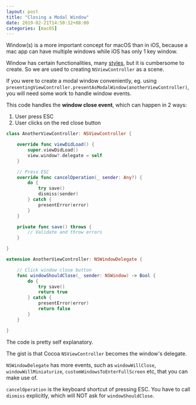 ```yaml
---
layout: post
title: "Closing a Modal Window"
date: 2019-02-21T14:50:12+08:00
categories: [macOS]
---
```


Window(s) is a more important concept for macOS than in iOS, because a mac app can have multiple windows while iOS has only 1 key window.

Window has certain functionalities, many [styles](https://github.com/lukakerr/NSWindowStyles), but it is cumbersome to create. So we are used to creating `NSViewController` as a scene.

If you were to create a modal window conveniently, eg. using `presentingViewController.presentAsModalWindow(anotherViewController)`, you will need some work to handle window events.

This code handles the **window close event**, which can happen in 2 ways:

1. User press ESC
2. User clicks on the red close button

```swift
class AnotherViewController: NSViewController {

    override func viewDidLoad() {
        super.viewDidLoad()
        view.window?.delegate = self
    }

    // Press ESC
    override func cancelOperation(_ sender: Any?) {
        do {
            try save()
            dismiss(sender)
        } catch {
            presentError(error)
        }
    }

    private func save() throws {
        // Validate and throw errors
    }

}

extension AnotherViewController: NSWindowDelegate {

    // Click window close button
    func windowShouldClose(_ sender: NSWindow) -> Bool {
        do {
            try save()
            return true
        } catch {
            presentError(error)
            return false
        }
    }

}
```

The code is pretty self explanatory.

The gist is that Cocoa `NSViewController` becomes the window's delegate.

`NSWindowDelegate` has more events, such as `windowWillClose`, `windowWillMiniaturize`, `customWindowsToEnterFullScreen` etc, that you can make use of.

`cancelOperation` is the keyboard shortcut of pressing ESC. You have to call `dismiss` explicitly, which will NOT ask for `windowShouldClose`.

